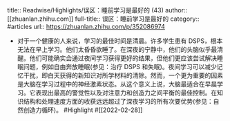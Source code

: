 title:: Readwise/Highlights/误区：睡前学习是最好的 (43)
author:: [[zhuanlan.zhihu.com]]
full-title:: 误区：睡前学习是最好的
category:: #articles
url:: https://zhuanlan.zhihu.com/p/352086974

- 对于一个健康的人来说，学习的最佳时间是清晨。许多学生患有 DSPS，根本无法在早上学习。他们太昏昏欲睡了。在深夜的宁静中，他们的头脑似乎最清醒。他们可能确实会通过夜间学习获得更好的结果，但他们更应该尝试解决睡眠问题，例如自由奔放睡眠(参见：治疗 DSPS 和失眠)。夜间学习可以减少记忆干扰，即白天获得的新知识对所学材料的清除。然而，一个更为重要的因素是大脑在学习过程中的神经激素状态。从这个意义上说，大脑最适合在早晨学习。它表现出最高的警觉性以及对注意力和创造力之间平衡的最佳控制。在知识结构和处理速度方面的收获远远超过了深夜学习的所有次要优势(参见：自然创造力循环)。 #Highlight #[[2022-02-28]]